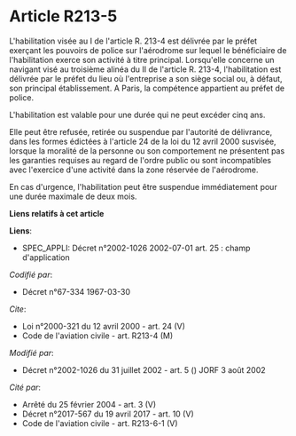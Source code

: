 # Article R213-5

L'habilitation visée au I de l'article R. 213-4 est délivrée par le préfet exerçant les pouvoirs de police sur l'aérodrome
sur lequel le bénéficiaire de l'habilitation exerce son activité à titre principal. Lorsqu'elle concerne un navigant visé au
troisième alinéa du II de l'article R. 213-4, l'habilitation est délivrée par le préfet du lieu où l'entreprise a son siège
social ou, à défaut, son principal établissement. A Paris, la compétence appartient au préfet de police.

L'habilitation est valable pour une durée qui ne peut excéder cinq ans.

Elle peut être refusée, retirée ou suspendue par l'autorité de délivrance, dans les formes édictées à l'article 24 de la loi
du 12 avril 2000 susvisée, lorsque la moralité de la personne ou son comportement ne présentent pas les garanties requises au
regard de l'ordre public ou sont incompatibles avec l'exercice d'une activité dans la zone réservée de l'aérodrome.

En cas d'urgence, l'habilitation peut être suspendue immédiatement pour une durée maximale de deux mois.

**Liens relatifs à cet article**

**Liens**:

  - SPEC_APPLI: Décret n°2002-1026 2002-07-01 art. 25 : champ d'application

_Codifié par_:

  - Décret n°67-334 1967-03-30

_Cite_:

  - Loi n°2000-321 du 12 avril 2000 - art. 24 (V)
  - Code de l'aviation civile - art. R213-4 (M)

_Modifié par_:

  - Décret n°2002-1026 du 31 juillet 2002 - art. 5 () JORF 3 août 2002

_Cité par_:

  - Arrêté du 25 février 2004 - art. 3 (V)
  - Décret n°2017-567 du 19 avril 2017 - art. 10 (V)
  - Code de l'aviation civile - art. R213-6-1 (V)

